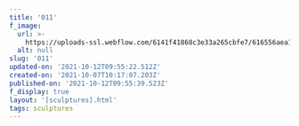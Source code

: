 ```yaml
---
title: '011'
f_image:
  url: >-
    https://uploads-ssl.webflow.com/6141f41868c3e33a265cbfe7/616556aea174da580c7f9a89_011.jpg
  alt: null
slug: '011'
updated-on: '2021-10-12T09:55:22.512Z'
created-on: '2021-10-07T10:17:07.203Z'
published-on: '2021-10-12T09:55:39.523Z'
f_display: true
layout: '[sculptures].html'
tags: sculptures
---
```



